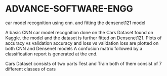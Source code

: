 # ADVANCE-SOFTWARE-ENGG
car model recognition using cnn. and fitting the densenet121 model 

A basic CNN car model recognition done on the Cars Dataset found on Kaggle.
the model and the dataset is further fitted on Densenet121.
Plots of accuracy vs validation accuracy and loss vs validation loss are plotted on both CNN and Densenet models
A confusion matrix followed by a classification report is generated at the end.

Cars Dataset consists of two parts Test and Train
both of them consist of 7 different classes of cars
